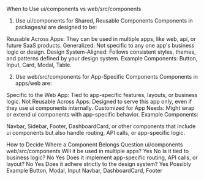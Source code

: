 When to Use ui/components vs web/src/components

1. Use ui/components for Shared, Reusable Components
   Components in packages/ui are designed to be:

Reusable Across Apps: They can be used in multiple apps, like web, api, or future SaaS products.
Generalized: Not specific to any one app's business logic or design.
Design System-Aligned: Follows consistent styles, themes, and patterns defined by your design system.
Example Components:
Button, Input, Card, Modal, Table.

2. Use web/src/components for App-Specific Components
   Components in apps/web are:

Specific to the Web App: Tied to app-specific features, layouts, or business logic.
Not Reusable Across Apps: Designed to serve this app only, even if they use ui components internally.
Customized for App Needs: Might wrap or extend ui components with app-specific behavior.
Example Components:

Navbar, Sidebar, Footer, DashboardCard, or other components that include ui components but also handle routing, API calls, or app-specific logic.

How to Decide Where a Component Belongs
Question ui/components web/src/components
Will it be used in multiple apps? Yes No
Is it tied to business logic? No Yes
Does it implement app-specific routing, API calls, or layout? No Yes
Does it adhere strictly to the design system? Yes Possibly
Example Button, Modal, Input Navbar, DashboardCard, Footer
